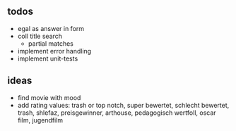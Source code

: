 ## todos

* egal as answer in form
* coll title search
  * partial matches
* implement error handling
* implement unit-tests

## ideas
* find movie with mood
* add rating values: trash or top notch, super bewertet, schlecht bewertet, trash, shlefaz, preisgewinner, arthouse, pedagogisch wertfoll, oscar film, jugendfilm

